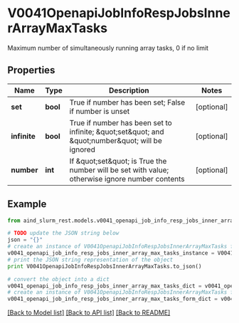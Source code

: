 # V0041OpenapiJobInfoRespJobsInnerArrayMaxTasks

Maximum number of simultaneously running array tasks, 0 if no limit

## Properties

Name | Type | Description | Notes
------------ | ------------- | ------------- | -------------
**set** | **bool** | True if number has been set; False if number is unset | [optional] 
**infinite** | **bool** | True if number has been set to infinite; \&quot;set\&quot; and \&quot;number\&quot; will be ignored | [optional] 
**number** | **int** | If \&quot;set\&quot; is True the number will be set with value; otherwise ignore number contents | [optional] 

## Example

```python
from aind_slurm_rest.models.v0041_openapi_job_info_resp_jobs_inner_array_max_tasks import V0041OpenapiJobInfoRespJobsInnerArrayMaxTasks

# TODO update the JSON string below
json = "{}"
# create an instance of V0041OpenapiJobInfoRespJobsInnerArrayMaxTasks from a JSON string
v0041_openapi_job_info_resp_jobs_inner_array_max_tasks_instance = V0041OpenapiJobInfoRespJobsInnerArrayMaxTasks.from_json(json)
# print the JSON string representation of the object
print V0041OpenapiJobInfoRespJobsInnerArrayMaxTasks.to_json()

# convert the object into a dict
v0041_openapi_job_info_resp_jobs_inner_array_max_tasks_dict = v0041_openapi_job_info_resp_jobs_inner_array_max_tasks_instance.to_dict()
# create an instance of V0041OpenapiJobInfoRespJobsInnerArrayMaxTasks from a dict
v0041_openapi_job_info_resp_jobs_inner_array_max_tasks_form_dict = v0041_openapi_job_info_resp_jobs_inner_array_max_tasks.from_dict(v0041_openapi_job_info_resp_jobs_inner_array_max_tasks_dict)
```
[[Back to Model list]](../README.md#documentation-for-models) [[Back to API list]](../README.md#documentation-for-api-endpoints) [[Back to README]](../README.md)


